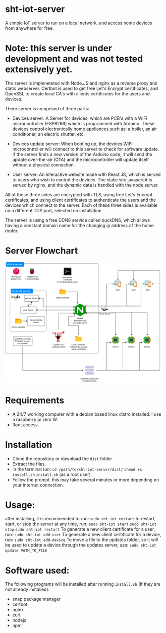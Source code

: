 # sht-iot-server
A simple IoT server to run on a local network, and access home devices from anywhere for free.

# Note: this server is under development and was not tested extensively yet.

The server is impleneteted with Node.JS and nginx as a reverse proxy and static webserver.
Certbot is used to get free Let's Encrypt certificates, and OpenSSL to create local CA's with clients certificates for the users and devices.

There server is comprised of three parts:
* Devices server: A Server for devices, which are PCB's with a WiFi microcontroller (ESP8266) which is programmed with Arduino.
These devices control electronically home appliances such as: a boiler, an air conditioner, an electric shutter, etc.

* Devices update server: When booting up, the devices WiFi microcontroller will connect to this server to check for software update.
If the server finds a new version of the Arduino code, it will send the update over-the-air (OTA) and the microcontroller will update itself without a physical connection.

* User server: An interactive website made with React JS, which is served to users who wish to control the devices.
The static site javascript is served by nginx, and the dynamic data is handled with the node server.

All of these three sides are encrypted with TLS, using free Let's Encrypt certificates, and using client certificates to authenticate the users and the devices which connect to the server.
Each of these three sides is available on a different TCP port, selected on installation.

The server is using a free DDNS service called duckDNS, which allows having a constant domain name for the changing ip address of the home router.



# Server Flowchart
![This diagram shows the flow of the server](https://github.com/itay7564/sht-iot-server/blob/main/connection%20diagram.jpg?raw=true)



# Requirements
* A 24/7 working computer with a debian based linux distro installed. I use a raspberry pi zero W.
* Root access.

# Installation
* Clone the repository or download the `dist` folder
* Extract the files.
* in the terminal run:
`cd /path/to/sht-iot-server/dist/`
`chmod +x install.sh`
`install.sh` (as a root user).
* Follow the prompt. this may take several minutes or more depending on your internet connection.

# Usage:
after installing, it is recommended to run:
`sudo sht-iot restart`
to restart, start, or stop the server at any time, run:
`sudo sht-iot start`
`sudo sht-iot stop`
`sudo sht-iot restart`
To generate a new client certificate for a user, run:
`sudo sht-iot add-user`
To generate a new client certificate for a device, run:
`sudo sht-iot add-device`
To move a file to the updates folder, so it will be used to update a device through the updates server, use:
`sudo sht-iot update PATH_TO_FILE`

# Software used:
The following programs will be installed after running `install.sh` (if they are not already installed):
- snap package manager
- certbot
- nginx
- curl
- nodejs
- npm
